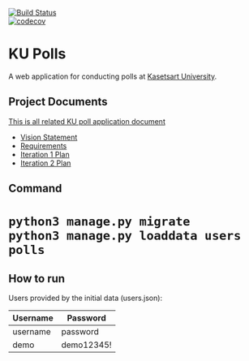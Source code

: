 [![Build Status](https://app.travis-ci.com/Ing140943/ku-polls.svg?branch=master)](https://app.travis-ci.com/Ing140943/ku-polls)     
[![codecov](https://codecov.io/gh/Ing140943/ku-polls/branch/master/graph/badge.svg?token=1J78KUHPSE)](https://codecov.io/gh/Ing140943/ku-polls) 
# KU Polls

A web application for conducting polls at [Kasetsart University](https://www.ku.ac.th).

## Project Documents

[This is all related KU poll application document](https://github.com/Ing140943/ku-polls/wiki)

* [Vision Statement](../../wiki/Vision%20Statement)
* [Requirements](../../wiki/Requirements)
* [Iteration 1 Plan](../../wiki/Iteration-1-Plan)
* [Iteration 2 Plan](../../wiki/Iteration-2-Plan) 


## Command     
```python3 manage.py migrate```     
```python3 manage.py loaddata users polls```
=======
## How to run 

Users provided by the initial data (users.json):

| Username  | Password    |
|-----------|-------------|
| username     | password    |
| demo     | demo12345!    |

